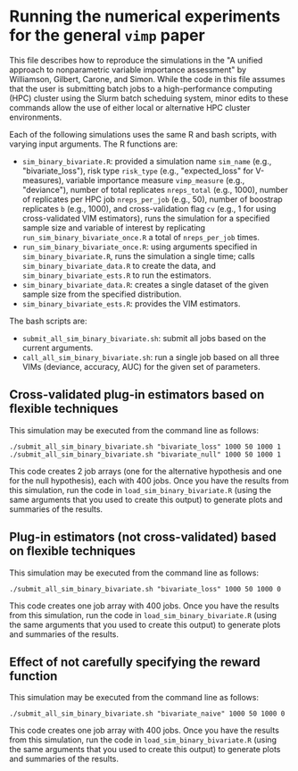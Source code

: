 # Running the numerical experiments for the general `vimp` paper

This file describes how to reproduce the simulations in the "A unified approach to nonparametric variable importance assessment" by Williamson, Gilbert, Carone, and Simon. While the code in this file assumes that the user is submitting batch jobs to a high-performance computing (HPC) cluster using the Slurm batch scheduing system, minor edits to these commands allow the use of either local or alternative HPC cluster environments.

Each of the following simulations uses the same R and bash scripts, with varying input arguments. The R functions are:

* `sim_binary_bivariate.R`: provided a simulation name `sim_name` (e.g., "bivariate_loss"), risk type `risk_type` (e.g., "expected_loss" for V-measures), variable importance measure `vimp_measure` (e.g., "deviance"), number of total replicates `nreps_total` (e.g., 1000), number of replicates per HPC job `nreps_per_job` (e.g., 50), number of boostrap replicates `b` (e.g., 1000), and cross-validation flag `cv` (e.g., 1 for using cross-validated VIM estimators), runs the simulation for a specified sample size and variable of interest by replicating `run_sim_binary_bivariate_once.R` a total of `nreps_per_job` times.
* `run_sim_binary_bivariate_once.R`: using arguments specified in `sim_binary_bivariate.R`, runs the simulation a single time; calls `sim_binary_bivariate_data.R` to create the data, and `sim_binary_bivariate_ests.R` to run the estimators.
* `sim_binary_bivariate_data.R`: creates a single dataset of the given sample size from the specified distribution.
* `sim_binary_bivariate_ests.R`: provides the VIM estimators.

The bash scripts are:

* `submit_all_sim_binary_bivariate.sh`: submit all jobs based on the current arguments.
* `call_all_sim_binary_bivariate.sh`: run a single job based on all three VIMs (deviance, accuracy, AUC) for the given set of parameters.

## Cross-validated plug-in estimators based on flexible techniques

This simulation may be executed from the command line as follows:

```{sh}
./submit_all_sim_binary_bivariate.sh "bivariate_loss" 1000 50 1000 1
./submit_all_sim_binary_bivariate.sh "bivariate_null" 1000 50 1000 1
```

This code creates 2 job arrays (one for the alternative hypothesis and one for the null hypothesis), each with 400 jobs. Once you have the results from this simulation, run the code in `load_sim_binary_bivariate.R` (using the same arguments that you used to create this output) to generate plots and summaries of the results.

## Plug-in estimators (not cross-validated) based on flexible techniques

This simulation may be executed from the command line as follows:

```{sh}
./submit_all_sim_binary_bivariate.sh "bivariate_loss" 1000 50 1000 0
```

This code creates one job array with 400 jobs. Once you have the results from this simulation, run the code in `load_sim_binary_bivariate.R` (using the same arguments that you used to create this output) to generate plots and summaries of the results.

## Effect of not carefully specifying the reward function

This simulation may be executed from the command line as follows:

```{sh}
./submit_all_sim_binary_bivariate.sh "bivariate_naive" 1000 50 1000 0
```

This code creates one job array with 400 jobs. Once you have the results from this simulation, run the code in `load_sim_binary_bivariate.R` (using the same arguments that you used to create this output) to generate plots and summaries of the results.
